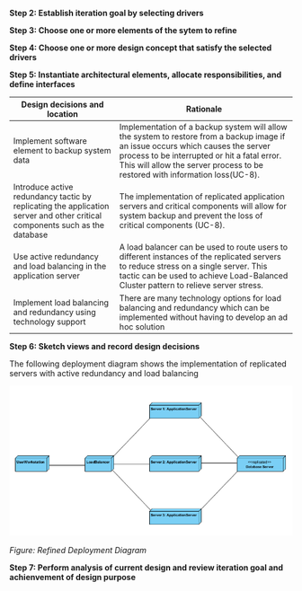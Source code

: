 **Step 2: Establish iteration goal by selecting drivers**

**Step 3: Choose one or more elements of the sytem to refine**

**Step 4: Choose one or more design concept that satisfy the selected drivers**

**Step 5: Instantiate architectural elements, allocate responsibilities, and define interfaces**

| Design decisions and location                                                                                               | Rationale                                                                                                                                                                                                                                                        |
|-----------------------------------------------------------------------------------------------------------------------------|------------------------------------------------------------------------------------------------------------------------------------------------------------------------------------------------------------------------------------------------------------------|
| Implement software element to backup system data                                                                            | Implementation of a backup system will allow the system to restore from a backup image if an issue occurs which causes the server process to be interrupted or hit a fatal error. This will allow the server process to be restored with information loss(UC-8). |
| Introduce active redundancy tactic by replicating the application server and other critical components such as the database | The implementation of replicated application servers and critical components will allow for system backup and prevent the loss of critical components (UC-8).                                                                                                    |
| Use active redundancy and load balancing in the application server                                                          | A load balancer can be used to route users to different instances of the replicated servers to reduce stress on a single server. This tactic can be used to achieve Load-Balanced Cluster pattern to relieve server stress.                                      |
| Implement load balancing and redundancy using technology support                                                            | There are many technology options for load balancing and redundancy which can be implemented without having to develop an ad hoc solution                                                                                                                        |

**Step 6: Sketch views and record design decisions**

The following deployment diagram shows the implementation of replicated servers with active redundancy and load balancing

![alt Deployment Diagram](https://github.com/SOFE3650F18/project-group-26/blob/master/Iteration%203/deployment.PNG)   

*Figure: Refined Deployment Diagram*

**Step 7: Perform analysis of current design and review iteration goal and achienvement of design purpose**

                            
